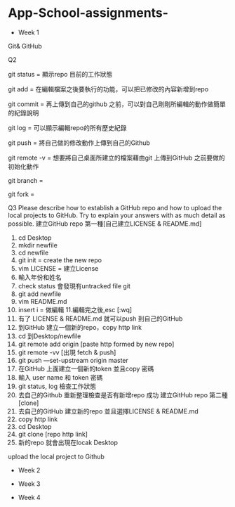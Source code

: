 # App-School-assignments-

- Week 1

Git& GitHub 

Q2

git status = 顯示repo 目前的工作狀態

git add = 在編輯檔案之後要執行的功能，可以把已修改的內容新增到repo

git commit = 再上傳到自己的github 之前，可以對自己剛剛所編輯的動作做簡單的紀錄說明

git log = 可以顯示編輯repo的所有歷史紀錄

git push = 將自己做的修改動作上傳到自己的Github

git remote -v = 想要將自己桌面所建立的檔案藉由git 上傳到GitHub 之前要做的初始化動作

git branch =

git fork =
 
Q3 Please describe how to establish a GitHub repo and how to upload the local projects to GitHub. Try to explain your answers with as much detail as possible.
建立GitHub repo 第一種[自己建立LICENSE & README.md]
1. cd Desktop
2. mkdir newfile
3. cd newfile
4. git init = create the new repo 
5. vim LICENSE = 建立License 
6. 輸入年份和姓名
7. check status 會發現有untracked file git 
8. git add newfile
9. vim README.md 
10. insert i = 做編輯
11.編輯完之後,esc [:wq]
12. 有了 LICENSE & README.md 就可以push 到自己的GitHub
13. 到GitHub 建立一個新的repo，copy http link
14. cd 到Desktop/newfile 
15. git remote add origin [paste http formed by new repo] 
16. git remote -vv [出現 fetch & push]
17. git push —set-upstream origin master
18. 在GitHub 上面建立一個新的token 並且copy 密碼 
19. 輸入 user name 和 token 密碼 
20. git status, log 檢查工作狀態
21. 去自己的Github 重新整理檢查是否有新增repo 成功
建立GitHub repo 第二種[clone]
1. 去自己的GitHub 建立新的repo 並且選擇LICENSE & README.md 
2. copy http link
3. cd Desktop
4. git clone [repo http link]
5. 新的repo 就會出現在locak Desktop

upload the local project to Github

- Week 2 

- Week 3

- Week 4 
 


